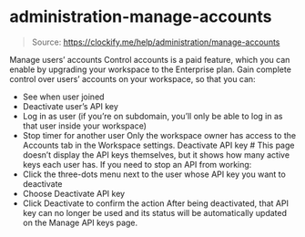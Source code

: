# administration-manage-accounts

> Source: https://clockify.me/help/administration/manage-accounts

Manage users’ accounts
Control accounts is a paid feature, which you can enable by upgrading your workspace to the Enterprise plan.
Gain complete control over users’ accounts on your workspace, so that you can:
- See when user joined
- Deactivate user’s API key
- Log in as user (if you’re on subdomain, you’ll only be able to log in as that user inside your workspace)
- Stop timer for another user
Only the workspace owner has access to the Accounts tab in the Workspace settings.
Deactivate API key #
This page doesn’t display the API keys themselves, but it shows how many active keys each user has.
If you need to stop an API from working:
- Click the three-dots menu next to the user whose API key you want to deactivate
- Choose Deactivate API key
- Click Deactivate to confirm the action
After being deactivated, that API key can no longer be used and its status will be automatically updated on the Manage API keys page.